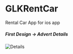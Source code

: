 # GLKRentCar
Rental Car App for  ios app
<h5>First Design -> Advert Details</h5>

![Details](https://user-images.githubusercontent.com/74055938/170145009-4baf6115-22d2-4f88-b113-f0063dab413f.png)

